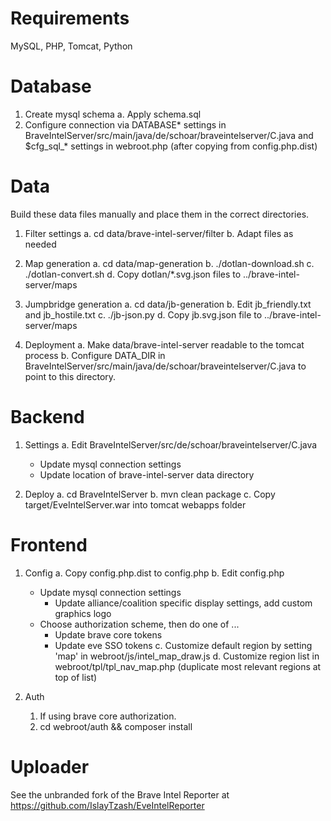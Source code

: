 Requirements
============

MySQL, PHP, Tomcat, Python


Database
========

1. Create mysql schema
    a. Apply schema.sql
2. Configure connection via DATABASE* settings in BraveIntelServer/src/main/java/de/schoar/braveintelserver/C.java and $cfg_sql_* settings in webroot.php (after copying from config.php.dist)


Data
====

Build these data files manually and place them in the correct directories.

1. Filter settings
    a. cd data/brave-intel-server/filter
    b. Adapt files as needed

2. Map generation
    a. cd data/map-generation
    b. ./dotlan-download.sh
    c. ./dotlan-convert.sh
    d. Copy dotlan/*.svg.json files to ../brave-intel-server/maps

3. Jumpbridge generation
    a. cd data/jb-generation
    b. Edit jb_friendly.txt and jb_hostile.txt
    c. ./jb-json.py
    d. Copy jb.svg.json file to ../brave-intel-server/maps

4. Deployment
    a. Make data/brave-intel-server readable to the tomcat process
    b. Configure DATA_DIR in BraveIntelServer/src/main/java/de/schoar/braveintelserver/C.java to point to this directory.


Backend
=======

1. Settings
    a. Edit BraveIntelServer/src/de/schoar/braveintelserver/C.java
	- Update mysql connection settings
	- Update location of brave-intel-server data directory

2. Deploy
    a. cd BraveIntelServer
    b. mvn clean package
    c. Copy target/EveIntelServer.war into tomcat webapps folder


Frontend
========

1. Config
    a. Copy config.php.dist to config.php
    b. Edit config.php
	- Update mysql connection settings
        - Update alliance/coalition specific display settings, add custom graphics logo
	- Choose authorization scheme, then do one of ...
	    - Update brave core tokens
	    - Update eve SSO tokens
    c. Customize default region by setting 'map' in webroot/js/intel_map_draw.js
    d. Customize region list in webroot/tpl/tpl_nav_map.php (duplicate most relevant regions at top of list)

2. Auth
    1. If using brave core authorization.
    2. cd webroot/auth && composer install


Uploader
========

See the unbranded fork of the Brave Intel Reporter at https://github.com/IslayTzash/EveIntelReporter
